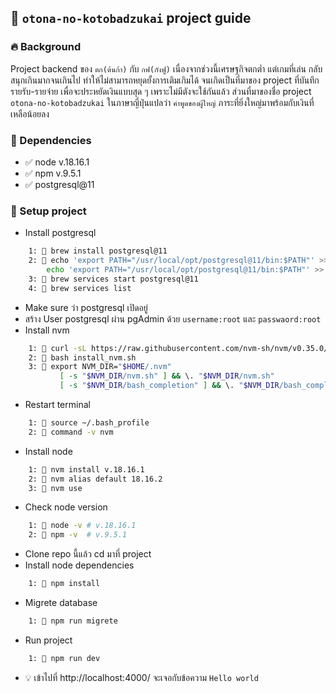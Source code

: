 ## 📙 `otona-no-kotobadzukai` project guide

### 🔥 Background
Project backend ของ `ตก(ต้นก้า)` กับ `กฟ(กังฟู)` เนื่องจากช่วงนี้เศรษฐกิจตกต่ำ แต่เกมที่เล่น กลับสนุกเกินมากจนเกินไป ทำให้ไม่สามารถหยุดยั้งการเติมเกิมได้
จนเกิดเป็นที่มาของ project ที่บันทึกรายรับ-รายจ่าย เพื่อจะประหยัดเงินแบบสุด ๆ เพราะไม่มีตังจะใช้กันแล้ว ส่วนที่มาของชื่อ project `otona-no-kotobadzukai`
ในภาษาญี่ปุ่นแปลว่า `คำพูดของผู้ใหญ่` ภาระที่ยิ่งใหญ่มาพร้อมกับเงินที่เหลือน้อยลง

### 📍 Dependencies
- ✅ node v.18.16.1
- ✅ npm v.9.5.1
- ✅ postgresql@11

### 📁 Setup project
- Install postgresql
```bash
    1: 📄 brew install postgresql@11
    2: 📄 echo 'export PATH="/usr/local/opt/postgresql@11/bin:$PATH"' >> ~/.bash_profile
        echo 'export PATH="/usr/local/opt/postgresql@11/bin:$PATH"' >> ~/.zshrc
    3: 📄 brew services start postgresql@11
    4: 📄 brew services list
```
- Make sure ว่า postgresql เปิดอยู่
- สร้าง User postgresql ผ่าน pgAdmin ด้วย `username:root` และ `passwaord:root`
- Install nvm
```bash
    1: 📄 curl -sL https://raw.githubusercontent.com/nvm-sh/nvm/v0.35.0/install.sh -o install_nvm.sh
    2: 📄 bash install_nvm.sh
    3: 📄 export NVM_DIR="$HOME/.nvm"
           [ -s "$NVM_DIR/nvm.sh" ] && \. "$NVM_DIR/nvm.sh" 
           [ -s "$NVM_DIR/bash_completion" ] && \. "$NVM_DIR/bash_completion" 
```
- Restart terminal
```bash
    1: 📄 source ~/.bash_profile
    2: 📄 command -v nvm
```
- Install node
```bash
    1: 📄 nvm install v.18.16.1
    2: 📄 nvm alias default 18.16.2
    3: 📄 nvm use
```
- Check node version
```bash
    1: 📄 node -v # v.18.16.1
    2: 📄 npm -v  # v.9.5.1
```
- Clone repo นี้แล้ว cd มาที่ project
- Install node dependencies
```bash
    1: 📄 npm install
```
- Migrete database
```bash
    1: 📄 npm run migrete
```
- Run project
```bash
    1: 📄 npm run dev
```
- 💡 เข้าไปที่ http://localhost:4000/ จะเจอกับข้อความ `Hello world`